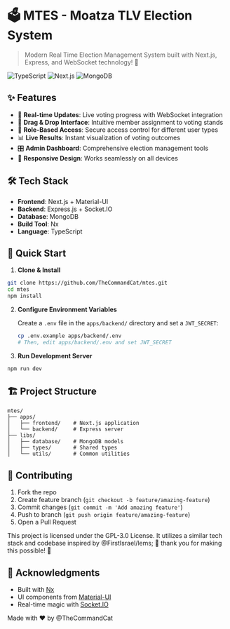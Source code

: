 # 🗳️ MTES - Moatza TLV Election System

> Modern Real Time Election Management System built with Next.js, Express, and WebSocket technology! 🚀

![TypeScript](https://img.shields.io/badge/TypeScript-007ACC?style=for-the-badge&logo=typescript&logoColor=white)
![Next.js](https://img.shields.io/badge/Next.js-000000?style=for-the-badge&logo=next.js&logoColor=white)
![MongoDB](https://img.shields.io/badge/MongoDB-4EA94B?style=for-the-badge&logo=mongodb&logoColor=white)

## ✨ Features

- 🔄 **Real-time Updates**: Live voting progress with WebSocket integration
- 🎯 **Drag & Drop Interface**: Intuitive member assignment to voting stands
- 🔐 **Role-Based Access**: Secure access control for different user types
- 📊 **Live Results**: Instant visualization of voting outcomes
- 🎛️ **Admin Dashboard**: Comprehensive election management tools
- 📱 **Responsive Design**: Works seamlessly on all devices

## 🛠️ Tech Stack

- **Frontend**: Next.js + Material-UI
- **Backend**: Express.js + Socket.IO
- **Database**: MongoDB
- **Build Tool**: Nx
- **Language**: TypeScript

## 🚀 Quick Start

1. **Clone & Install**

```bash
git clone https://github.com/TheCommandCat/mtes.git
cd mtes
npm install
```

2. **Configure Environment Variables**

   Create a `.env` file in the `apps/backend/` directory and set a `JWT_SECRET`:

   ```bash
   cp .env.example apps/backend/.env
   # Then, edit apps/backend/.env and set JWT_SECRET
   ```

3. **Run Development Server**

```bash
npm run dev
```

## 🏗️ Project Structure

```
mtes/
├── apps/
│   ├── frontend/    # Next.js application
│   └── backend/     # Express server
├── libs/
│   ├── database/    # MongoDB models
│   ├── types/       # Shared types
│   └── utils/       # Common utilities
```

## 🤝 Contributing

1. Fork the repo
2. Create feature branch (`git checkout -b feature/amazing-feature`)
3. Commit changes (`git commit -m 'Add amazing feature'`)
4. Push to branch (`git push origin feature/amazing-feature`)
5. Open a Pull Request

This project is licensed under the GPL-3.0 License. It utilizes a similar tech stack and codebase inspired by @FirstIsrael/lems; 🙏 thank you for making this possible! 🚀

## 🙏 Acknowledgments

- Built with [Nx](https://nx.dev)
- UI components from [Material-UI](https://mui.com)
- Real-time magic with [Socket.IO](https://socket.io)

Made with ❤️ by @TheCommandCat
